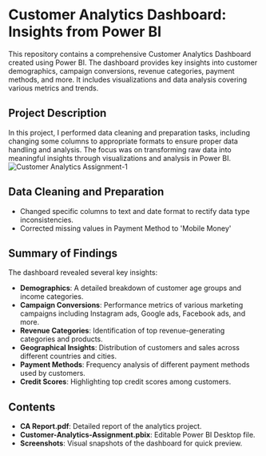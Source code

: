 # Customer Analytics Dashboard: Insights from Power BI

This repository contains a comprehensive Customer Analytics Dashboard created using Power BI. The dashboard provides key insights into customer demographics, campaign conversions, revenue categories, payment methods, and more. It includes visualizations and data analysis covering various metrics and trends.

## Project Description

In this project, I performed data cleaning and preparation tasks, including changing some columns to appropriate formats to ensure proper data handling and analysis. The focus was on transforming raw data into meaningful insights through visualizations and analysis in Power BI.
![Customer Analytics Assignment-1](https://github.com/user-attachments/assets/15667850-5ec8-4702-848d-e637d20e6779)


## Data Cleaning and Preparation

- Changed specific columns to text and date format to rectify data type inconsistencies.
- Corrected missing values in Payment Method to 'Mobile Money'

## Summary of Findings

The dashboard revealed several key insights:

- **Demographics**: A detailed breakdown of customer age groups and income categories.
- **Campaign Conversions**: Performance metrics of various marketing campaigns including Instagram ads, Google ads, Facebook ads, and more.
- **Revenue Categories**: Identification of top revenue-generating categories and products.
- **Geographical Insights**: Distribution of customers and sales across different countries and cities.
- **Payment Methods**: Frequency analysis of different payment methods used by customers.
- **Credit Scores**: Highlighting top credit scores among customers.

## Contents

- **CA Report.pdf**: Detailed report of the analytics project.
- **Customer-Analytics-Assignment.pbix**: Editable Power BI Desktop file.
- **Screenshots**: Visual snapshots of the dashboard for quick preview.
